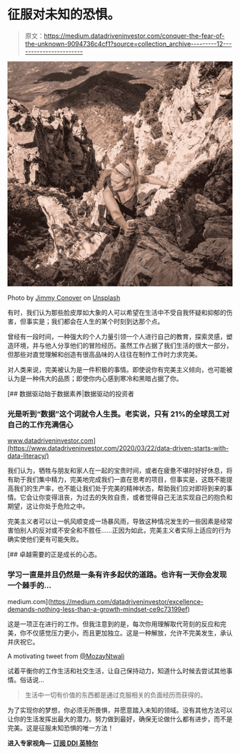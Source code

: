 # 征服对未知的恐惧。

> 原文：<https://medium.datadriveninvestor.com/conquer-the-fear-of-the-unknown-9094736c4cf1?source=collection_archive---------12----------------------->

![](img/8f9ca9e55b095ff88d9ab937ae88419e.png)

Photo by [Jimmy Conover](https://unsplash.com/@jimmy_conover?utm_source=medium&utm_medium=referral) on [Unsplash](https://unsplash.com?utm_source=medium&utm_medium=referral)

有时，我们认为那些脸皮厚如大象的人可以希望在生活中不受自我怀疑和抑郁的伤害，但事实是；我们都会在人生的某个时刻到达那个点。

曾经有一段时间，一种强大的个人力量引领一个人进行自己的教育，探索灵感，塑造环境，并与他人分享他们的冒险经历。虽然工作占据了我们生活的很大一部分，但那些对直觉理解和创造有很高品味的人往往在制作工作时力求完美。

对人类来说，完美被认为是一件积极的事情。即使说你有完美主义倾向，也可能被认为是一种伟大的品质；即使你内心感到寒冷和黑暗占据了你。

[](https://www.datadriveninvestor.com/2020/03/22/data-driven-starts-with-data-literacy/) [## 数据驱动始于数据素养|数据驱动的投资者

### 光是听到“数据”这个词就令人生畏。老实说，只有 21%的全球员工对自己的工作充满信心

www.datadriveninvestor.com](https://www.datadriveninvestor.com/2020/03/22/data-driven-starts-with-data-literacy/) 

我们认为，牺牲与朋友和家人在一起的宝贵时间，或者在疲惫不堪时好好休息，将有助于我们集中精力，完美地完成我们一直在思考的项目，但事实是，这既不能提高我们的生产率，也不能让我们处于完美的精神状态，帮助我们应对即将到来的事情。它会让你变得沮丧，为过去的失败自责，或者觉得自己无法实现自己的抱负和期望，这让你处于危险之中。

完美主义者可以让一帆风顺变成一场暴风雨，导致这种情况发生的一些因素是经常害怕别人的反对或不安全和不胜任……正因为如此，完美主义者实际上适应的行为确实使他们更有可能失败。

[](https://medium.com/datadriveninvestor/excellence-demands-nothing-less-than-a-growth-mindset-ce9c73199ef) [## 卓越需要的正是成长的心态。

### 学习一直是并且仍然是一条有许多起伏的道路。也许有一天你会发现一个棘手的…

medium.com](https://medium.com/datadriveninvestor/excellence-demands-nothing-less-than-a-growth-mindset-ce9c73199ef) 

这是一项正在进行的工作。但我注意到的是，每次你用理解取代苛刻的反应和完美，你不仅感觉压力更小，而且更加独立。这是一种解放，允许不完美发生，承认并庆祝它。

A motivating tweet from [@MozayNtwali](https://twitter.com/MozayNtwali)

试着平衡你的工作生活和社交生活，让自己保持动力，知道什么时候去尝试其他事情。俗话说…

> 生活中一切有价值的东西都是通过克服相关的负面经历而获得的。

为了实现你的梦想，你必须无所畏惧，并愿意踏入未知的领域。没有其他方法可以让你的生活发挥出最大的潜力。努力做到最好，确保无论做什么都有进步，而不是完美。这是征服未知恐惧的唯一方法！

**进入专家视角—** [**订阅 DDI 英特尔**](https://datadriveninvestor.com/ddi-intel)